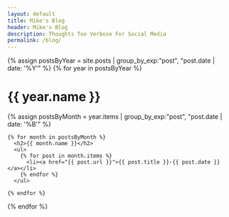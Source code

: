 ```yaml
---
layout: default
title: Mike's Blog
header: Mike's Blog
description: Thoughts Too Verbose For Social Media
permalink: /blog/
---
```


{% assign postsByYear = site.posts | group_by_exp:"post", "post.date | date: '%Y'" %}
  {% for year in postsByYear %}
    <h1>{{ year.name }}</h1>
    {% assign postsByMonth = year.items | group_by_exp:"post", "post.date | date: '%B'" %}

    {% for month in postsByMonth %}
      <h2>{{ month.name }}</h2>
      <ul>
        {% for post in month.items %}
          <li><a href="{{ post.url }}">{{ post.title }}-{{ post.date }}</a></li>
        {% endfor %}
      </ul>

    {% endfor %}
  {% endfor %}
